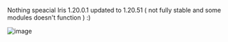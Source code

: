 Nothing speacial Iris 1.20.0.1 updated to 1.20.51 ( not fully stable and some modules doesn't function )
:)

![image](https://github.com/xNotTozic/Iris-Updated/assets/70832788/49f2ffb0-ca5c-45d7-8534-dbea22f32e96)

